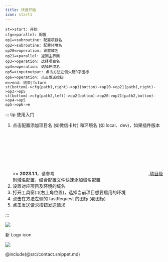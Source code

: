 ```yaml
---
title: 快速开始
icon: start1
---
```


```flow
st=>start: 开始
cfg=>parallel: 配置
op1=>subroutine: 配置项目名
op2=>subroutine: 配置环境名
op20=>operation: 设置域名
op21=>parallel: 返回主界面
op3=>operation: 选择项目名
op4=>operation: 选择环境名
op5=>inputoutput: 点击方法左侧火箭R字图标
op6=>operation: 点击发送按钮
e=>end: 结束|future
st(bottom)->cfg(path1,right)->op1(bottom)->op20->op21(path1,right)->op3->op5
st(bottom)->cfg(path2,left)->op2(bottom)->op20->op21(path2,bottom)->op4->op5
op5->op6->e
```

::: tip 使用入门

1. 点击配置添加项目名 (如微信卡片) 和环境名 (如 local、dev)，如果插件版本 >= **2023.1.1**，请参考[<svg class="icon svg-icon" aria-hidden="true"><use xlink:href="#icon-domainConfig"></use></svg> 项目级别域名配置](../features/projectLevelDomainConfig.md)，结合配置文件快速添加域名配置
2. 设置对应项目及环境的域名
3. 打开工具窗口(右上角位置)，选择当前项目想要启用的环境
4. 点击在方法左侧的 fastRequest 的图标 <FontIcon icon="restfulFastRequest" /> (老图标<FontIcon icon="restfulFastRequest1" />)
5. 点击发送请求按钮发送请求

:::

![](/img/howToUse.gif)

新 Logo icon <FontIcon icon="restfulFastRequest" />

![](/img/newLogoIcon.png)

@include(@src/contact.snippet.md)
